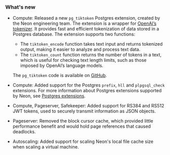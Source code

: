 ### What's new

- Compute: Released a new `pg_tiktoken` Postgres extension, created by the Neon engineering team. The  extension is a wrapper for [OpenAI’s tokenizer](https://github.com/openai/tiktoken). It provides fast and efficient tokenization of data stored in a Postgres database.
  The extension supports two functions:

    - The `tiktoken_encode` function takes text input and returns tokenized output, making it easier to analyze and process text data.
    - The `tiktoken_count` function returns the number of tokens in a text, which is useful for checking text length limits, such as those imposed by OpenAI’s language models.
  
  The `pg_tiktoken` code is available on [GitHub](https://github.com/kelvich/pg_tiktoken).
- Compute: Added support for the Postgres `prefix`, `hll` and `plpgsql_check` extensions. For more information about Postgres extensions supported by Neon, see [Postgres extensions](/docs/extensions/pg-extensions/).
- Compute, Pageserver, Safekeeper: Added support for RS384 and RS512 JWT tokens, used to securely transmit information as JSON objects.
- Pageserver: Removed the block cursor cache, which provided little performance benefit and would hold page references that caused deadlocks.
- Autoscaling: Added support for scaling Neon's local file cache size when scaling a virtual machine.
